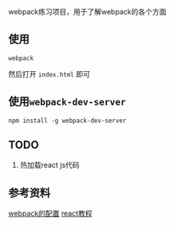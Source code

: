 webpack练习项目，用于了解webpack的各个方面

## 使用
```
webpack
```
然后打开 `index.html` 即可

## 使用`webpack-dev-server`

```
npm install -g webpack-dev-server
```

## TODO
1. 热加载react js代码

## 参考资料
[webpack的配置](https://webpack.github.io/docs/configuration.html)
[react教程](https://hulufei.gitbooks.io/react-tutorial/)

